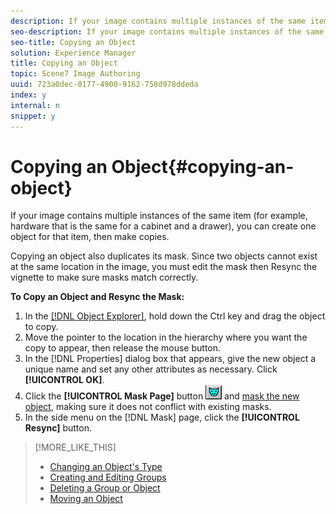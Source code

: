 ```yaml
---
description: If your image contains multiple instances of the same item (for example, hardware that is the same for a cabinet and a drawer), you can create one object for that item, then make copies.
seo-description: If your image contains multiple instances of the same item (for example, hardware that is the same for a cabinet and a drawer), you can create one object for that item, then make copies.
seo-title: Copying an Object
solution: Experience Manager
title: Copying an Object
topic: Scene7 Image Authoring
uuid: 723a0dec-0177-4900-9162-758d978ddeda
index: y
internal: n
snippet: y
---
```


# Copying an Object{#copying-an-object}

If your image contains multiple instances of the same item (for example, hardware that is the same for a cabinet and a drawer), you can create one object for that item, then make copies.

Copying an object also duplicates its mask. Since two objects cannot exist at the same location in the image, you must edit the mask then Resync the vignette to make sure masks match correctly.

**To Copy an Object and Resync the Mask:** 

1. In the [ [!DNL Object Explorer]](../../r-vat-glossary/c-vat-obj-explorer.md#concept-da56038ea82c40a1a10576f99f2f6836), hold down the Ctrl key and drag the object to copy.
1. Move the pointer to the location in the hierarchy where you want the copy to appear, then release the mouse button.
1. In the [!DNL Properties] dialog box that appears, give the new object a unique name and set any other attributes as necessary. Click **[!UICONTROL OK]**.
1. Click the **[!UICONTROL Mask Page]** button ![](assets/mask.png) and [mask the new object](../../c-vat-work-mask-pg/c-vat-create-mask/t-vat-chg-exist-masks.md#task-4ac1ad631df546ea922b0329c7886266), making sure it does not conflict with existing masks.
1. In the side menu on the [!DNL Mask] page, click the **[!UICONTROL Resync]** button.

>[!MORE_LIKE_THIS]
>
>* [Changing an Object's Type](../../c-vat-obj-pg/c-vat-work-obj/t-vat-chg-obj-type.md#task-ce743f3c8ab74682abd1841e340a9e66)
>* [Creating and Editing Groups](../../c-vat-obj-pg/c-vat-create-grps-obj/t-vat-create-grps.md#task-1c2ae5cfaf3a4c51b153eea44dc3d099)
>* [Deleting a Group or Object](../../c-vat-obj-pg/c-vat-work-obj/t-vat-del-obj.md#task-0b06646b938043acbe4376dff2ceffcc)
>* [Moving an Object](../../c-vat-obj-pg/c-vat-work-obj/c-vat-move-obj.md#concept-adff591e78a04f0d98cfd31cc7f94eed)
